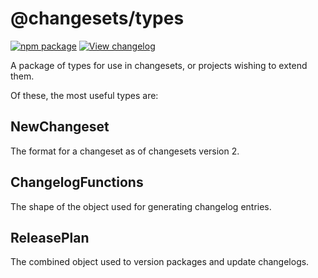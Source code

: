 # @changesets/types

[![npm package](https://img.shields.io/npm/v/@changesets/types)](https://npmjs.com/package/@changesets/types)
[![View changelog](https://img.shields.io/badge/Explore%20Changelog-brightgreen)](./CHANGELOG.md)

A package of types for use in changesets, or projects wishing to extend them.

Of these, the most useful types are:

## NewChangeset

The format for a changeset as of changesets version 2.

## ChangelogFunctions

The shape of the object used for generating changelog entries.

## ReleasePlan

The combined object used to version packages and update changelogs.
